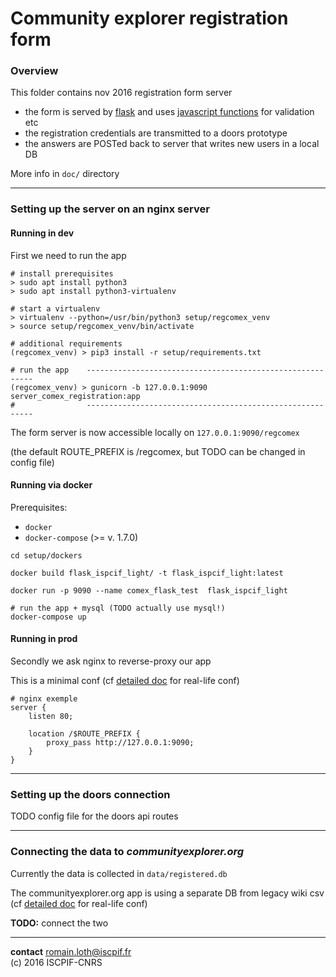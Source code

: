 Community explorer registration form
=====================================


### Overview
This folder contains nov 2016 registration form server

  - the form is served by [flask](http://flask.pocoo.org/) and uses [javascript functions](https://github.com/moma/regcomex/blob/master/static/js/comex_reg_form_controllers.js) for validation etc  
  - the registration credentials are transmitted to a doors prototype  
  - the answers are POSTed back to server that writes new users in a local DB  

More info in `doc/` directory

-------

### Setting up the server on an nginx server

#### Running in dev
First we need to run the app
```
# install prerequisites
> sudo apt install python3
> sudo apt install python3-virtualenv

# start a virtualenv
> virtualenv --python=/usr/bin/python3 setup/regcomex_venv
> source setup/regcomex_venv/bin/activate

# additional requirements
(regcomex_venv) > pip3 install -r setup/requirements.txt

# run the app    ----------------------------------------------------------
(regcomex_venv) > gunicorn -b 127.0.0.1:9090 server_comex_registration:app
#                ----------------------------------------------------------
```

The form server is now accessible locally on `127.0.0.1:9090/regcomex`  

(the default ROUTE_PREFIX is /regcomex, but TODO can be changed in config file)


#### Running via docker
Prerequisites:
  - `docker`
  - `docker-compose` (>= v. 1.7.0)

```
cd setup/dockers

docker build flask_ispcif_light/ -t flask_ispcif_light:latest

docker run -p 9090 --name comex_flask_test  flask_ispcif_light

# run the app + mysql (TODO actually use mysql!)
docker-compose up
```


#### Running in prod
Secondly we ask nginx to reverse-proxy our app

This is a minimal conf (cf [detailed doc](https://github.com/moma/regcomex/blob/master/doc/nginx_conf.md) for real-life conf)
```
# nginx exemple
server {
    listen 80;

    location /$ROUTE_PREFIX {
        proxy_pass http://127.0.0.1:9090;
    }
}
```
-------

### Setting up the doors connection

TODO config file for the doors api routes

-------

### Connecting the data to *communityexplorer.org*

Currently the data is collected in `data/registered.db`  

The communityexplorer.org app is using a separate DB from legacy wiki csv
(cf [detailed doc](https://github.com/moma/regcomex/blob/master/doc/nginx_conf.md) for real-life conf)

**TODO:** connect the two

-------

**contact** romain.loth@iscpif.fr  
(c) 2016 ISCPIF-CNRS  
